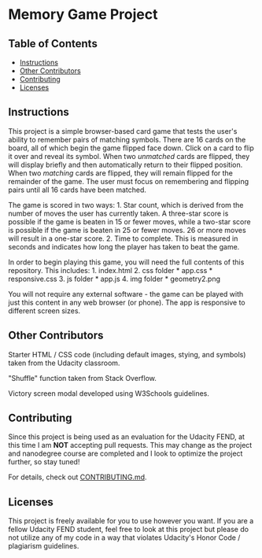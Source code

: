 # Memory Game Project

## Table of Contents

* [Instructions](#instructions)
* [Other Contributors](#other-contributors)
* [Contributing](#contributing)
* [Licenses](#licenses)

## Instructions

This project is a simple browser-based card game that tests the user's ability to remember pairs of matching symbols. There are 16 cards on the board, all of which begin the game flipped face down. Click on a card to flip it over and reveal its symbol. When two *unmatched* cards are flipped, they will display briefly and then automatically return to their flipped position. When two *matching* cards are flipped, they will remain flipped for the remainder of the game. The user must focus on remembering and flipping pairs until all 16 cards have been matched. 

The game is scored in two ways:
	1. Star count, which is derived from the number of moves the user has currently taken. A three-star score is possible if the game is beaten in 15 or fewer moves, while a two-star score is possible if the game is beaten in 25 or fewer moves. 26 or more moves will result in a one-star score.
	2. Time to complete. This is measured in seconds and indicates how long the player has taken to beat the game.

In order to begin playing this game, you will need the full contents of this repository. This includes:
	1. index.html
	2. css folder
		* app.css
		* responsive.css
	3. js folder
		* app.js
	4. img folder
		* geometry2.png

You will not require any external software - the game can be played with just this content in any web browser (or phone). The app is responsive to different screen sizes.

## Other Contributors

Starter HTML / CSS code (including default images, stying, and symbols) taken from the Udacity classroom. 

"Shuffle" function taken from Stack Overflow. 

Victory screen modal developed using W3Schools guidelines.

## Contributing

Since this project is being used as an evaluation for the Udacity FEND, at this time I am **NOT** accepting pull requests. This may change as the project and nanodegree course are completed and I look to optimize the project further, so stay tuned!

For details, check out [CONTRIBUTING.md](CONTRIBUTING.md).

## Licenses

This project is freely available for you to use however you want. If you are a fellow Udacity FEND student, feel free to look at this project but please do not utilize any of my code in a way that violates Udacity's Honor Code / plagiarism guidelines.